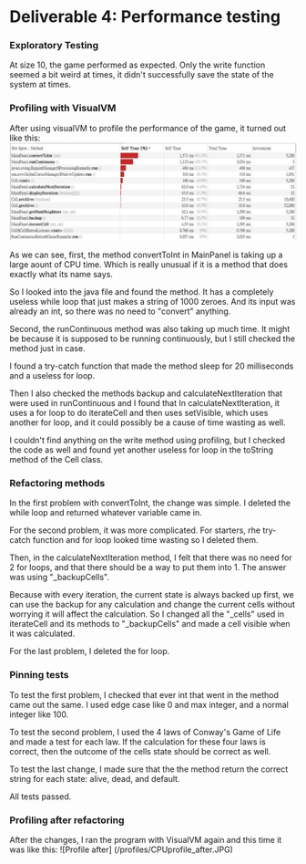# Deliverable 4: Performance testing

### Exploratory Testing

At size 10, the game performed as expected. Only the write function seemed a bit weird at times, it didn't successfully save the state of the system at times.

### Profiling with VisualVM

After using visualVM to profile the performance of the game, it turned out like this:
![Profile before](/profiles/CPUprofile_before.JPG)

As we can see, first, the method convertToInt in MainPanel is taking up a large aount of CPU time. Which is really unusual if it is a method that does exactly what its name says.

So I looked into the java file and found the method. It has a completely useless while loop that just makes a string of 1000 zeroes. And its input was already an int, so there was no need to "convert" anything.

Second, the runContinuous method was also taking up much time. It might be because it is supposed to be running continuously, but I still checked the method just in case.

I found a try-catch function that made the method sleep for 20 milliseconds and a useless for loop.

Then I also checked the methods backup and calculateNextIteration that were used in runContinuous and I found that In calculateNextIteration, it uses a for loop to do iterateCell and then uses setVisible, which uses another for loop, and it could possibly be a cause of time wasting as well.

I couldn't find anything on the write method using profiling, but I checked the code as well and found yet another useless for loop in the toString method of the Cell class.

### Refactoring methods

In the first problem with convertToInt, the change was simple. I deleted the while loop and returned whatever variable came in.

For the second problem, it was more complicated. For starters, rhe try-catch function and for loop looked time wasting so I deleted them. 

Then, in the calculateNextIteration method, I felt that there was no need for 2 for loops, and that there should be a way to put them into 1. The answer was using "\_backupCells".

Because with every iteration, the current state is always backed up first, we can use the backup for any calculation and change the current cells without worrying it will affect the calculation. So I changed all the "\_cells" used in iterateCell and its methods to "\_backupCells" and made a cell visible when it was calculated.

For the last problem, I deleted the for loop.

### Pinning tests

To test the first problem, I checked that ever int that went in the method came out the same. I used edge case like 0 and max integer, and a normal integer like 100.

To test the second problem, I used the 4 laws of Conway's Game of Life and made a test for each law. If the calculation for these four laws is correct, then the outcome of the cells state should be correct as well.

To test the last change, I made sure that the the method return the correct string for each state: alive, dead, and default.

All tests passed.

### Profiling after refactoring

After the changes, I ran the program with VisualVM again and this time it was like this:
![Profile after] (/profiles/CPUprofile_after.JPG)

